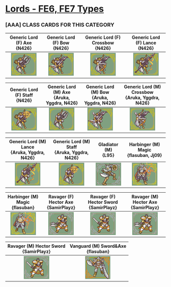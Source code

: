 # [Lords - FE6, FE7 Types](../)

### [AAA] CLASS CARDS FOR THIS CATEGORY


|Generic Lord (F) Axe <br> {N426}|Generic Lord (F) Bow <br> {N426}|Generic Lord (F) Crossbow <br> {N426}|Generic Lord (F) Lance <br> {N426}|
| :---: | :---: | :---: | :---: |
|<img alt="Generic Lord (F) Axe {N426}" src="Generic Lord (F) Axe {N426}.png" />|<img alt="Generic Lord (F) Bow {N426}" src="Generic Lord (F) Bow {N426}.png" />|<img alt="Generic Lord (F) Crossbow {N426}" src="Generic Lord (F) Crossbow {N426}.png" />|<img alt="Generic Lord (F) Lance {N426}" src="Generic Lord (F) Lance {N426}.png" />|


|Generic Lord (F) Staff <br> {N426}|Generic Lord (M) Axe <br> {Aruka, Yggdra, N426}|Generic Lord (M) Bow <br> {Aruka, Yggdra, N426}|Generic Lord (M) Crossbow <br> {Aruka, Yggdra, N426}|
| :---: | :---: | :---: | :---: |
|<img alt="Generic Lord (F) Staff {N426}" src="Generic Lord (F) Staff {N426}.png" />|<img alt="Generic Lord (M) Axe {Aruka, Yggdra, N426}" src="Generic Lord (M) Axe {Aruka, Yggdra, N426}.png" />|<img alt="Generic Lord (M) Bow {Aruka, Yggdra, N426}" src="Generic Lord (M) Bow {Aruka, Yggdra, N426}.png" />|<img alt="Generic Lord (M) Crossbow {Aruka, Yggdra, N426}" src="Generic Lord (M) Crossbow {Aruka, Yggdra, N426}.png" />|


|Generic Lord (M) Lance <br> {Aruka, Yggdra, N426}|Generic Lord (M) Staff <br> {Aruka, Yggdra, N426}|Gladiator (M) <br> {L95}|Harbinger (M) Magic <br> {flasuban, Jj09}|
| :---: | :---: | :---: | :---: |
|<img alt="Generic Lord (M) Lance {Aruka, Yggdra, N426}" src="Generic Lord (M) Lance {Aruka, Yggdra, N426}.png" />|<img alt="Generic Lord (M) Staff {Aruka, Yggdra, N426}" src="Generic Lord (M) Staff {Aruka, Yggdra, N426}.png" />|<img alt="Gladiator (M) {L95}" src="Gladiator (M) {L95}.png" />|<img alt="Harbinger (M) Magic {flasuban, Jj09}" src="Harbinger (M) Magic {flasuban, Jj09}.png" />|


|Harbinger (M) Magic <br> {flasuban}|Ravager (F) Hector Axe <br> {SamirPlayz}|Ravager (F) Hector Sword <br> {SamirPlayz}|Ravager (M) Hector Axe <br> {SamirPlayz}|
| :---: | :---: | :---: | :---: |
|<img alt="Harbinger (M) Magic {flasuban}" src="Harbinger (M) Magic {flasuban}.png" />|<img alt="Ravager (F) Hector Axe {SamirPlayz}" src="Ravager (F) Hector Axe {SamirPlayz}.png" />|<img alt="Ravager (F) Hector Sword {SamirPlayz}" src="Ravager (F) Hector Sword {SamirPlayz}.png" />|<img alt="Ravager (M) Hector Axe {SamirPlayz}" src="Ravager (M) Hector Axe {SamirPlayz}.png" />|


|Ravager (M) Hector Sword <br> {SamirPlayz}|Vanguard (M) Sword&Axe <br> {flasuban}|
| :---: | :---: |
|<img alt="Ravager (M) Hector Sword {SamirPlayz}" src="Ravager (M) Hector Sword {SamirPlayz}.png" />|<img alt="Vanguard (M) Sword&Axe {flasuban}" src="Vanguard (M) Sword&Axe {flasuban}.png" />|


